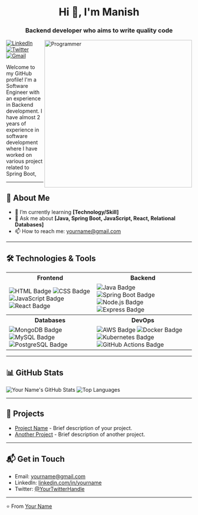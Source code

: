 <h1 align="center">Hi 👋, I'm Manish</h1>
<h3 align="center">Backend developer who aims to write quality code</h3>
<img align="right" width="400"  src="https://img.freepik.com/free-photo/person-playing-3d-video-games-device_23-2151005751.jpg" alt="Programmer" />




[![LinkedIn](https://img.shields.io/badge/-LinkedIn-blue?style=flat-square&logo=linkedin&logoColor=white&link=https://www.linkedin.com/in/yourname/)](https://www.linkedin.com/in/yourname/)
[![Twitter](https://img.shields.io/badge/-Twitter-1ca0f1?style=flat-square&logo=twitter&logoColor=white&link=https://twitter.com/YourTwitterHandle)](https://twitter.com/YourTwitterHandle)
[![Gmail](https://img.shields.io/badge/-Gmail-c14438?style=flat-square&logo=gmail&logoColor=white&link=mailto:yourname@gmail.com)](mailto:yourname@gmail.com)

Welcome to my GitHub profile! I'm a Software Engineer with an experience in Backend development. I have almost 2 years of experience in software development where I have worked on various project related to Spring Boot, 

---

## 🚀 About Me

- 🌱 I’m currently learning **[Technology/Skill]**
- 💬 Ask me about **[Java, Spring Boot, JavaScript, React, Relational Databases]**
- 📫 How to reach me: [yourname@gmail.com](mailto:mmm.manish163@gmail.com)

---
## 🛠️ Technologies & Tools

<table>
  <tr>
    <th>Frontend</th>
    <th>Backend</th>
  </tr>
  <tr>
    <td>
      <img src="https://img.shields.io/badge/HTML-E34F26?style=for-the-badge&logo=html5&logoColor=white" alt="HTML Badge"/>
      <img src="https://img.shields.io/badge/CSS-1572B6?style=for-the-badge&logo=css3&logoColor=white" alt="CSS Badge"/>
      <img src="https://img.shields.io/badge/JavaScript-F7DF1E?style=for-the-badge&logo=javascript&logoColor=black" alt="JavaScript Badge"/>
      <img src="https://img.shields.io/badge/React-61DAFB?style=for-the-badge&logo=react&logoColor=black" alt="React Badge"/>
    </td>
    <td>
      <img src="https://img.shields.io/badge/Java-007396?style=for-the-badge&logo=java&logoColor=white" alt="Java Badge"/>
      <img src="https://img.shields.io/badge/Spring%20Boot-6DB33F?style=for-the-badge&logo=spring-boot&logoColor=white" alt="Spring Boot Badge"/>
      <img src="https://img.shields.io/badge/Node.js-339933?style=for-the-badge&logo=node.js&logoColor=white" alt="Node.js Badge"/>
      <img src="https://img.shields.io/badge/Express-000000?style=for-the-badge&logo=express&logoColor=white" alt="Express Badge"/>
    </td>
  </tr>
  <tr>
    <th>Databases</th>
    <th>DevOps</th>
  </tr>
  <tr>
    <td>
      <img src="https://img.shields.io/badge/MongoDB-47A248?style=for-the-badge&logo=mongodb&logoColor=white" alt="MongoDB Badge"/>
      <img src="https://img.shields.io/badge/MySQL-4479A1?style=for-the-badge&logo=mysql&logoColor=white" alt="MySQL Badge"/>
      <img src="https://img.shields.io/badge/PostgreSQL-336791?style=for-the-badge&logo=postgresql&logoColor=white" alt="PostgreSQL Badge"/>
    </td>
    <td>
      <img src="https://img.shields.io/badge/AWS-232F3E?style=for-the-badge&logo=amazon-aws&logoColor=white" alt="AWS Badge"/>
      <img src="https://img.shields.io/badge/Docker-2496ED?style=for-the-badge&logo=docker&logoColor=white" alt="Docker Badge"/>
      <img src="https://img.shields.io/badge/Kubernetes-326CE5?style=for-the-badge&logo=kubernetes&logoColor=white" alt="Kubernetes Badge"/>
      <img src="https://img.shields.io/badge/GitHub%20Actions-2088FF?style=for-the-badge&logo=github-actions&logoColor=white" alt="GitHub Actions Badge"/>
    </td>
  </tr>
</table>

---

## 📊 GitHub Stats

![Your Name's GitHub Stats](https://github-readme-stats.vercel.app/api?username=yourusername&show_icons=true&theme=radical)
![Top Languages](https://github-readme-stats.vercel.app/api/top-langs/?username=yourusername&layout=compact&theme=radical)

---


## 💼 Projects

- [Project Name](https://github.com/yourusername/projectname) - Brief description of your project.
- [Another Project](https://github.com/yourusername/anotherproject) - Brief description of another project.

---

## 📬 Get in Touch

- Email: [yourname@gmail.com](mailto:yourname@gmail.com)
- LinkedIn: [linkedin.com/in/yourname](https://www.linkedin.com/in/yourname/)
- Twitter: [@YourTwitterHandle](https://twitter.com/YourTwitterHandle)

---

⭐️ From [Your Name](https://github.com/yourusername)


